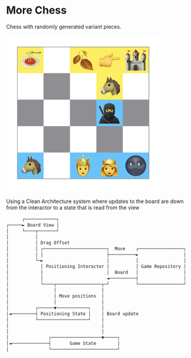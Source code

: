 # More Chess

Chess with randomly generated variant pieces.

![Screenshot of a game in progress where the Horse and Ninja pieces have moved](Docs/Resources/gameImage.png "Game Image")

Using a Clean Architecture system where updates to the board are down from the interactor to a state that is read from the view 

```
      ┌────────────┐                                                 
┌─────► Board View │                                                 
│     └────┬───────┘                                                 
│          │                                                         
│          │ Drag Offset                                             
│          │ ┌────────────────────────┐  Move    ┌─────────────────┐ 
│          │ │                        ├──────────►                 │ 
│          └─►                        │          │                 │ 
│            │ Positioning Interactor │          │ Game Repository │ 
│            │                        │  Board   │                 │ 
│            │                        ◄──────────┤                 │ 
│            └────┬─────────────────┬─┘          └─────────────────┘ 
│                 │                 │                                
│                 │ Move positions  │                                
│                 │                 │                                
│          ┌──────▼────────────┐    │                                
│◄─────────┤ Positioning State │    │ Board update                   
│          └───────────────────┘    │                                
│                                   │                                
│                                   │                                
│               ┌───────────────────▼─────┐                          
│◄──────────────┤       Game State        │                          
│               └─────────────────────────┘                          
                                                                                          
```
